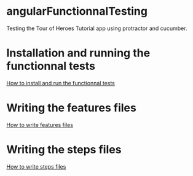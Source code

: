 # angularFunctionnalTesting

Testing the Tour of Heroes Tutorial app using protractor and cucumber.

# Installation and running the functionnal tests

[How to install and run the functionnal tests](../)

# Writing the features files

[How to write features files](../features)

# Writing the steps files

[How to write steps files](../step_definitions)
